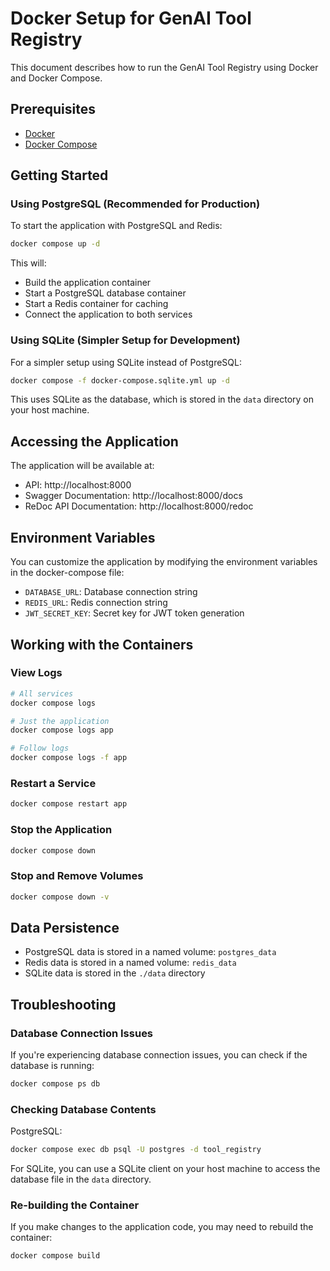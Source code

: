 # Docker Setup for GenAI Tool Registry

This document describes how to run the GenAI Tool Registry using Docker and Docker Compose.

## Prerequisites

- [Docker](https://docs.docker.com/get-docker/)
- [Docker Compose](https://docs.docker.com/compose/install/)

## Getting Started

### Using PostgreSQL (Recommended for Production)

To start the application with PostgreSQL and Redis:

```bash
docker compose up -d
```

This will:
- Build the application container
- Start a PostgreSQL database container
- Start a Redis container for caching
- Connect the application to both services

### Using SQLite (Simpler Setup for Development)

For a simpler setup using SQLite instead of PostgreSQL:

```bash
docker compose -f docker-compose.sqlite.yml up -d
```

This uses SQLite as the database, which is stored in the `data` directory on your host machine.

## Accessing the Application

The application will be available at:

- API: http://localhost:8000
- Swagger Documentation: http://localhost:8000/docs
- ReDoc API Documentation: http://localhost:8000/redoc

## Environment Variables

You can customize the application by modifying the environment variables in the docker-compose file:

- `DATABASE_URL`: Database connection string
- `REDIS_URL`: Redis connection string
- `JWT_SECRET_KEY`: Secret key for JWT token generation

## Working with the Containers

### View Logs

```bash
# All services
docker compose logs

# Just the application
docker compose logs app

# Follow logs
docker compose logs -f app
```

### Restart a Service

```bash
docker compose restart app
```

### Stop the Application

```bash
docker compose down
```

### Stop and Remove Volumes

```bash
docker compose down -v
```

## Data Persistence

- PostgreSQL data is stored in a named volume: `postgres_data`
- Redis data is stored in a named volume: `redis_data`
- SQLite data is stored in the `./data` directory

## Troubleshooting

### Database Connection Issues

If you're experiencing database connection issues, you can check if the database is running:

```bash
docker compose ps db
```

### Checking Database Contents

PostgreSQL:
```bash
docker compose exec db psql -U postgres -d tool_registry
```

For SQLite, you can use a SQLite client on your host machine to access the database file in the `data` directory.

### Re-building the Container

If you make changes to the application code, you may need to rebuild the container:

```bash
docker compose build
``` 